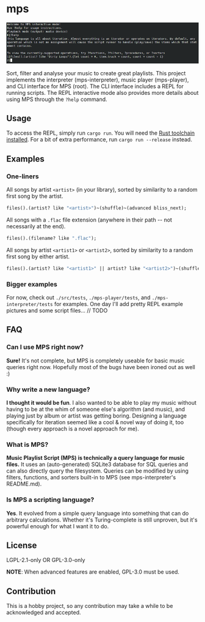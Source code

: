 # mps

![repl_demo](https://raw.githubusercontent.com/NGnius/mps/master/extras/demo.png)

Sort, filter and analyse your music to create great playlists.
This project implements the interpreter (mps-interpreter), music player (mps-player), and CLI interface for MPS (root).
The CLI interface includes a REPL for running scripts.
The REPL interactive mode also provides more details about using MPS through the `?help` command.

## Usage
To access the REPL, simply run `cargo run`. You will need the [Rust toolchain installed](https://rustup.rs/). For a bit of extra performance, run `cargo run --release` instead.

## Examples

### One-liners

All songs by artist `<artist>` (in your library), sorted by similarity to a random first song by the artist.
```mps
files().(artist? like "<artist>")~(shuffle)~(advanced bliss_next);
```

All songs with a `.flac` file extension (anywhere in their path -- not necessarily at the end).
```mps
files().(filename? like ".flac");
```

All songs by artist `<artist1>` or `<artist2>`, sorted by similarity to a random first song by either artist.
```mps
files().(artist? like "<artist1>" || artist? like "<artist2>")~(shuffle)~(advanced bliss_next);
```

### Bigger examples

For now, check out `./src/tests`, `./mps-player/tests`, and `./mps-interpreter/tests` for examples.
One day I'll add pretty REPL example pictures and some script files...
// TODO

## FAQ

### Can I use MPS right now?
**Sure!** It's not complete, but MPS is completely useable for basic music queries right now. Hopefully most of the bugs have been ironed out as well :)

### Why write a new language?
**I thought it would be fun**. I also wanted to be able to play my music without having to be at the whim of someone else's algorithm (and music), and playing just by album or artist was getting boring. Designing a language specifically for iteration seemed like a cool & novel way of doing it, too (though every approach is a novel approach for me).

### What is MPS?
**Music Playlist Script (MPS) is technically a query language for music files.** It uses an (auto-generated) SQLite3 database for SQL queries and can also directly query the filesystem. Queries can be modified by using filters, functions, and sorters built-in to MPS (see mps-interpreter's README.md).

### Is MPS a scripting language?
**Yes**. It evolved from a simple query language into something that can do arbitrary calculations. Whether it's Turing-complete is still unproven, but it's powerful enough for what I want it to do.


## License

LGPL-2.1-only OR GPL-3.0-only

**NOTE**: When advanced features are enabled, GPL-3.0 must be used.

## Contribution

This is a hobby project, so any contribution may take a while to be acknowledged and accepted.

